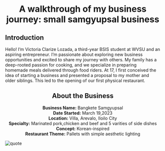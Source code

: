 <!DOCTYPE html>
<html lang="en">
<head>
    <meta charset="UTF-8">
    <meta name="viewport" content="width=device-width, initial-scale=1.0">
  </head>
<body>
    <p>
    <center><h1>A walkthrough of my business journey: small samgyupsal business</h1></center>
 <h2 id="me"> Introduction</h3>
 <p>Hello! I’m Victoria Clarize Lozada, a third-year BSIS student at WVSU and an aspiring entrepreneur. I’m passionate about exploring new business opportunities and excited to share my journey with others. My family has a deep-rooted passion for cooking, and we specialize in preparing homemade meals delivered through food riders. At 17, I first conceived the idea of starting a business and presented a proposal to my mother and older siblings. This led to the opening of our first physical restaurant.


<center><h2 id="deets"> About the Business</h2> </center>
<p><center>
	<strong>Business Name:</strong>   Bangkete Samgyupsal<br>
	<strong>Date Started:</strong>    March 19,2023<br>
	<strong>Location:</strong>        Villa, Arevalo, Iloilo City<br>
	<strong>Specialty:</strong>       Marinated pork,chicken and beef and 5 varities of side dishes<br>
	<strong>Concept:</strong>         Korean-inspired<br>
	<strong>Restaurant Theme:</strong>      Pallets with simple aesthetic lighting<br>
</p></center>
<img src="https://i.pinimg.com/736x/56/ee/a2/56eea2d7be846ea680658a1bede42dd6.jpg" alt="quote" class="image1">

</body>
</html>
